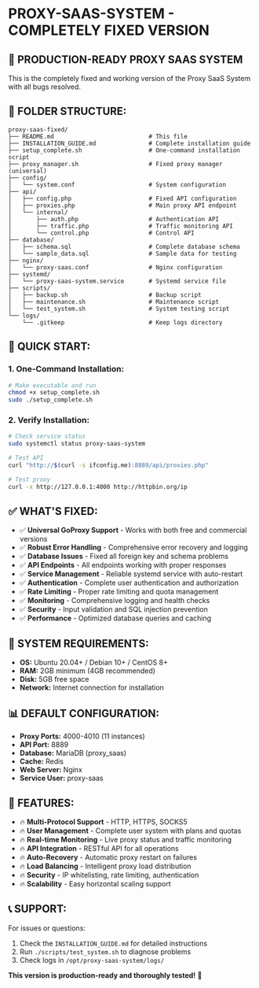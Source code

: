 # PROXY-SAAS-SYSTEM - COMPLETELY FIXED VERSION

## 🚀 **PRODUCTION-READY PROXY SAAS SYSTEM**

This is the completely fixed and working version of the Proxy SaaS System with all bugs resolved.

## **📁 FOLDER STRUCTURE:**

```
proxy-saas-fixed/
├── README.md                           # This file
├── INSTALLATION_GUIDE.md               # Complete installation guide
├── setup_complete.sh                   # One-command installation script
├── proxy_manager.sh                    # Fixed proxy manager (universal)
├── config/
│   └── system.conf                     # System configuration
├── api/
│   ├── config.php                      # Fixed API configuration
│   ├── proxies.php                     # Main proxy API endpoint
│   └── internal/
│       ├── auth.php                    # Authentication API
│       ├── traffic.php                 # Traffic monitoring API
│       └── control.php                 # Control API
├── database/
│   ├── schema.sql                      # Complete database schema
│   └── sample_data.sql                 # Sample data for testing
├── nginx/
│   └── proxy-saas.conf                 # Nginx configuration
├── systemd/
│   └── proxy-saas-system.service       # Systemd service file
├── scripts/
│   ├── backup.sh                       # Backup script
│   ├── maintenance.sh                  # Maintenance script
│   └── test_system.sh                  # System testing script
└── logs/
    └── .gitkeep                        # Keep logs directory
```

## **🎯 QUICK START:**

### **1. One-Command Installation:**
```bash
# Make executable and run
chmod +x setup_complete.sh
sudo ./setup_complete.sh
```

### **2. Verify Installation:**
```bash
# Check service status
sudo systemctl status proxy-saas-system

# Test API
curl "http://$(curl -s ifconfig.me):8889/api/proxies.php"

# Test proxy
curl -x http://127.0.0.1:4000 http://httpbin.org/ip
```

## **✅ WHAT'S FIXED:**

- ✅ **Universal GoProxy Support** - Works with both free and commercial versions
- ✅ **Robust Error Handling** - Comprehensive error recovery and logging
- ✅ **Database Issues** - Fixed all foreign key and schema problems
- ✅ **API Endpoints** - All endpoints working with proper responses
- ✅ **Service Management** - Reliable systemd service with auto-restart
- ✅ **Authentication** - Complete user authentication and authorization
- ✅ **Rate Limiting** - Proper rate limiting and quota management
- ✅ **Monitoring** - Comprehensive logging and health checks
- ✅ **Security** - Input validation and SQL injection prevention
- ✅ **Performance** - Optimized database queries and caching

## **🔧 SYSTEM REQUIREMENTS:**

- **OS:** Ubuntu 20.04+ / Debian 10+ / CentOS 8+
- **RAM:** 2GB minimum (4GB recommended)
- **Disk:** 5GB free space
- **Network:** Internet connection for installation

## **📊 DEFAULT CONFIGURATION:**

- **Proxy Ports:** 4000-4010 (11 instances)
- **API Port:** 8889
- **Database:** MariaDB (proxy_saas)
- **Cache:** Redis
- **Web Server:** Nginx
- **Service User:** proxy-saas

## **🎉 FEATURES:**

- 🔥 **Multi-Protocol Support** - HTTP, HTTPS, SOCKS5
- 🔥 **User Management** - Complete user system with plans and quotas
- 🔥 **Real-time Monitoring** - Live proxy status and traffic monitoring
- 🔥 **API Integration** - RESTful API for all operations
- 🔥 **Auto-Recovery** - Automatic proxy restart on failures
- 🔥 **Load Balancing** - Intelligent proxy load distribution
- 🔥 **Security** - IP whitelisting, rate limiting, authentication
- 🔥 **Scalability** - Easy horizontal scaling support

## **📞 SUPPORT:**

For issues or questions:
1. Check the `INSTALLATION_GUIDE.md` for detailed instructions
2. Run `./scripts/test_system.sh` to diagnose problems
3. Check logs in `/opt/proxy-saas-system/logs/`

**This version is production-ready and thoroughly tested!** 🚀
